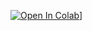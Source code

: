 
[![Open In Colab](https://colab.research.google.com/assets/colab-badge.svg)](https://colab.research.google.com/drive/1iIQvR-v7LVbO1eKpw9YighKRoryqxXYO#scrollTo=CzDXzn1r28Gb)]
